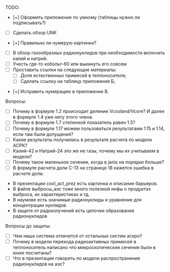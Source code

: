 TODO:
- [+] Оформить приложение по умному (таблицы нужно ли подписывать?)
- [ ] Сделать обзор UNK
- [+] Правильно ли нумерую картинки?
- [ ] В обзор газообразных радионуклидов при необходимости включить калий и натрий.
- [ ] Учесть где-то кобольт-60 или выкинуть его совсем
- [ ] Проставить ссылки на следующие материалы:
	-[ ] Доля естественных примесей в теплоносителе;
	-[ ] Сделать ссылку на таблицу приложения Б;
- [+] Исправить нумерацию в приложении В.

Вопросы:
- [ ] Почему в формуле 1.2 происходит деление Vcooland/Vcore? И далее в формуле 1.4 уже нету этого члена. 
- [ ] Почему в формуле 1.7 степенной показатель равен 1.5?
- [ ] Почему в формуле 1.17 можем пользоваться результатами 1.15 и 1.14, если там были допущения?
- [ ] Какие результаты получились в результате расчета по модели АСРК?
- [ ] Калий-42 и Натрий-24 это же не газы, почему мы их учитываем в модели?
- [ ] Почему такое маленькое сечение, когда в janis на порядки больше?
- [ ] В формуле расчета доли C-13 на странице 18 кажется ошибка в расчете доли.

- В презентации cool_act_prez есть картинка и описание барьеров.
- В файле выбросы_аэс тоже много полезной инфы о продуктах выброса, их характеристиках и тд.
- В наумове есть значимые радионуклиды и уравнение для концентрации нуклидов.
- В защите от радоизлучений есть цепочки образования радионуклидов

Вопросы до защиты:
- [ ] Чем наша система отличется от остальных систем аскро?
- [ ] Почему в модели перехода радиоактивных примесей в теплоноситель написано что микроскопические сечения были в юнке посчитаны?
- [ ] Что в презентации говорить по модели распространения радионуклидов на аэс?
